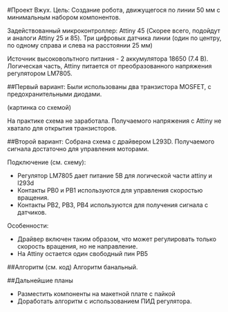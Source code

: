 
#Проект Вжух.
Цель: Создание робота, движущегося по линии 50 мм с минимальным набором компонентов.

Задействованный микроконтроллер: Attiny 45 (Скорее всего, подойдут и аналоги Attiny 25 и 85).
Три цифровых датчика линии (один по центру, по одному справа и слева на расстоянии 25 мм)

Источник высоковольтного питания - 2 аккумулятора 18650 (7.4 В). Логическая часть, Attiny питается от преобразованного напряжения регулятором LM7805.

##Первый вариант:
Были использованы два транзистора MOSFET, с предохранительными диодами.

(картинка со схемой)

На практике схема не заработала. Получаемого напряжения с Attiny не хватало для открытия транзисторов.

##Второй вариант:
Собрана схема с драйвером L293D. Получаемого сигнала достаточно для управления моторами.

Подключение (см. схему):
* Регулятор LM7805 дает питание 5В для логической части attiny и l293d
* Контакты PB0 и PB1 используются для управления скоростью вращения.
* Контакты PB2, PB3, PB4 используются для получения сигнала с датчиков.

Особенности:
* Драйвер включен таким образом, что может регулировать только скорость вращения, но не направление.
* На Attiny остается один свободный пин PB5

##Алгоритм
(см. код)
Алгоритм банальный.

##Дальнейшие планы
* Разместить компоненты на макетной плате с пайкой
* Доработать алгоритм с использованием ПИД регулятора.

